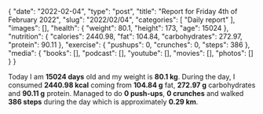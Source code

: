 {
    "date": "2022-02-04",
    "type": "post",
    "title": "Report for Friday 4th of February 2022",
    "slug": "2022\/02\/04",
    "categories": [
        "Daily report"
    ],
    "images": [],
    "health": {
        "weight": 80.1,
        "height": 173,
        "age": 15024
    },
    "nutrition": {
        "calories": 2440.98,
        "fat": 104.84,
        "carbohydrates": 272.97,
        "protein": 90.11
    },
    "exercise": {
        "pushups": 0,
        "crunches": 0,
        "steps": 386
    },
    "media": {
        "books": [],
        "podcast": [],
        "youtube": [],
        "movies": [],
        "photos": []
    }
}

Today I am <strong>15024 days</strong> old and my weight is <strong>80.1 kg</strong>. During the day, I consumed <strong>2440.98 kcal</strong> coming from <strong>104.84 g</strong> fat, <strong>272.97 g</strong> carbohydrates and <strong>90.11 g</strong> protein. Managed to do <strong>0 push-ups</strong>, <strong>0 crunches</strong> and walked <strong>386 steps</strong> during the day which is approximately <strong>0.29 km</strong>.